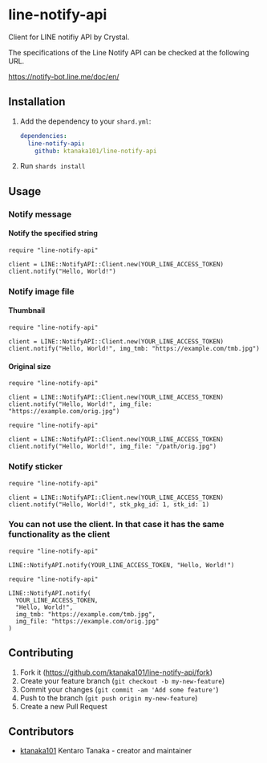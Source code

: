 # line-notify-api

Client for LINE notifiy API by Crystal.

The specifications of the Line Notify API can be checked at the following URL.

https://notify-bot.line.me/doc/en/

## Installation

1. Add the dependency to your `shard.yml`:

   ```yaml
   dependencies:
     line-notify-api:
       github: ktanaka101/line-notify-api
   ```

2. Run `shards install`

## Usage

### Notify message

#### Notify the specified string

```crystal
require "line-notify-api"

client = LINE::NotifyAPI::Client.new(YOUR_LINE_ACCESS_TOKEN)
client.notify("Hello, World!")
```

### Notify image file

#### Thumbnail

```crystal
require "line-notify-api"

client = LINE::NotifyAPI::Client.new(YOUR_LINE_ACCESS_TOKEN)
client.notify("Hello, World!", img_tmb: "https://example.com/tmb.jpg")
```

#### Original size

```crystal
require "line-notify-api"

client = LINE::NotifyAPI::Client.new(YOUR_LINE_ACCESS_TOKEN)
client.notify("Hello, World!", img_file: "https://example.com/orig.jpg")
```

```crystal
require "line-notify-api"

client = LINE::NotifyAPI::Client.new(YOUR_LINE_ACCESS_TOKEN)
client.notify("Hello, World!", img_file: "/path/orig.jpg")
```

### Notify sticker

```crystal
require "line-notify-api"

client = LINE::NotifyAPI::Client.new(YOUR_LINE_ACCESS_TOKEN)
client.notify("Hello, World!", stk_pkg_id: 1, stk_id: 1)
```

### You can not use the client. In that case it has the same functionality as the client

```crystal
require "line-notify-api"

LINE::NotifyAPI.notify(YOUR_LINE_ACCESS_TOKEN, "Hello, World!")
```

```crystal
require "line-notify-api"

LINE::NotifyAPI.notify(
  YOUR_LINE_ACCESS_TOKEN,
  "Hello, World!",
  img_tmb: "https://example.com/tmb.jpg",
  img_file: "https://example.com/orig.jpg"
)
```

## Contributing

1. Fork it (<https://github.com/ktanaka101/line-notify-api/fork>)
2. Create your feature branch (`git checkout -b my-new-feature`)
3. Commit your changes (`git commit -am 'Add some feature'`)
4. Push to the branch (`git push origin my-new-feature`)
5. Create a new Pull Request

## Contributors

- [ktanaka101](https://github.com/ktanaka101) Kentaro Tanaka - creator and maintainer
